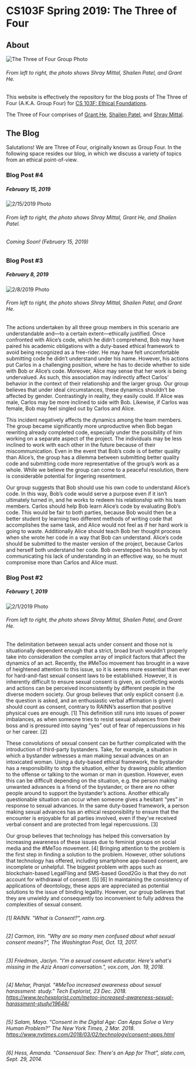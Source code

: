 # CS103F Spring 2019: The Three of Four


## About


![The Three of Four Group Photo](https://raw.githubusercontent.com/grant-he/CS103F/master/Images/GroupFourPhoto_Compressed.png)


###### *From left to right, the photo shows Shray Mittal, Shailen Patel, and Grant He.* 


This website is effectively the repository for the blog posts of The Three of Four (A.K.A. Group Four) for [CS 103F: Ethical Foundations](https://www.cs.utexas.edu/~ans/classes/cs103f/).

The Three of Four comprises of [Grant He](https://github.com/grant-he/), [Shailen Patel](https://github.com/shailenpatel1/), and [Shray Mittal](https://github.com/shraymittal/).


## The Blog

Salutations! We are Three of Four, originally known as Group Four. In the following space resides our blog, in which we discuss a variety of topics from an ethical point-of-view.

### Blog Post #4

##### February 15, 2019

![2/15/2019 Photo](https://raw.githubusercontent.com/grant-he/CS103F/master/Images/Blog_Post_4_Compressed.png)

###### *From left to right, the photo shows Shray Mittal, Grant He, and Shailen Patel.* 

###### Coming Soon! (February 15, 2019)

### Blog Post #3

##### February 8, 2019

![2/8/2019 Photo](https://raw.githubusercontent.com/grant-he/CS103F/master/Images/Blog_Post_3_Compressed.png)

###### *From left to right, the photo shows Shray Mittal, Shailen Patel, and Grant He.* 

The actions undertaken by all three group members in this scenario are understandable and—to a certain extent—ethically justified. Once confronted with Alice’s code, which he didn’t comprehend, Bob may have paired his academic obligations with a duty-based ethical framework to avoid being recognized as a free-rider. He may have felt uncomfortable submitting code he didn’t understand under his name. However, his actions put Carlos in a challenging position, where he has to decide whether to side with Bob or Alice’s code. Moreover, Alice may sense that her work is being undervalued. As such, this association may indirectly affect Carlos’ behavior in the context of their relationship and the larger group. Our group believes that under ideal circumstances, these dynamics shouldn’t be affected by gender. Contrastingly in reality, they easily could. If Alice was male, Carlos may be more inclined to side with Bob. Likewise, if Carlos was female, Bob may feel singled out by Carlos and Alice.

This incident negatively affects the dynamics among the team members. The group became significantly more unproductive when Bob began rewriting already completed code, especially under the possibility of him working on a separate aspect of the project. The individuals may be less inclined to work with each other in the future because of their miscommunication. Even in the event that Bob’s code is of better quality than Alice’s, the group has a dilemma between submitting better quality code and submitting code more representative of the group’s work as a whole. While we believe the group can come to a peaceful resolution, there is considerable potential for lingering resentment.

Our group suggests that Bob should use his own code to understand Alice’s code. In this way, Bob’s code would serve a purpose even if it isn’t ultimately turned in, and he works to redeem his relationship with his team members. Carlos should help Bob learn Alice’s code by evaluating Bob’s code. This would be fair to both parties, because Bob would then be a better student by learning two different methods of writing code that accomplishes the same task, and Alice would not feel as if her hard work is going to waste. Additionally Alice should teach Bob her thought process when she wrote her code in a way that Bob can understand. Alice’s code should be submitted to the master version of the project, because Carlos and herself both understand her code. Bob overstepped his bounds by not communicating his lack of understanding in an effective way, so he must compromise more than Carlos and Alice must.

### Blog Post #2

##### February 1, 2019

![2/1/2019 Photo](https://raw.githubusercontent.com/grant-he/CS103F/master/Images/GroupFourPhoto_Compressed.png)

###### *From left to right, the photo shows Shray Mittal, Shailen Patel, and Grant He.* 

The delimitation between sexual acts under consent and those not is situationally dependent enough that a strict, broad brush wouldn’t properly take into consideration the complex array of implicit factors that affect the dynamics of an act. Recently, the #MeToo movement has brought in a wave of heightened attention to this issue, so it is seems more essential than ever for hard-and-fast sexual consent laws to be established. However, it is inherently difficult to ensure sexual consent is given, as conflicting words and actions can be perceived inconsistently by different people in the diverse modern society. Our group believes that only explicit consent (i.e. the question is asked, and an enthusiastic verbal affirmation is given) should count as consent, contrary to RAINN’s assertion that positive physical cues are enough. [1] This definition still runs into issues of power imbalances, as when someone tries to resist sexual advances from their boss and is pressured into saying “yes” out of fear of repercussions in his or her career. [2]

These convolutions of sexual consent can be further complicated with the introduction of third-party bystanders. Take, for example, a situation in which a bystander witnesses a man making sexual advances on an intoxicated woman. Using a duty-based ethical framework, the bystander has a responsibility to stop the situation, either by drawing public attention to the offense or talking to the woman or man in question. However, even this can be difficult depending on the situation, e.g. the person making unwanted advances is a friend of the bystander, or there are no other people around to support the bystander’s actions. Another ethically questionable situation can occur when someone gives a hesitant “yes” in response to sexual advances. In the same duty-based framework, a person making sexual advances has an ethical responsibility to ensure that the encounter is enjoyable for all parties involved, even if they’ve received verbal consent and are protected from legal repercussions. [3]

Our group believes that technology has helped this conversation by increasing awareness of these issues due to feminist groups on social media and the #MeToo movement. [4] Bringing attention to the problem is the first step in finding a solution to the problem. However, other solutions that technology has offered, including smartphone app-based consent, are incomplete or unhelpful. The biggest problem with apps such as blockchain-based LegalFling and SMS-based Good2Go is that they do not account for withdrawal of consent. [5] [6] In maintaining the consistency of applications of deontology, these apps are appreciated as potential solutions to the issue of binding legality. However, our group believes that they are unwieldy and consequently too inconvenient to fully address the complexities of sexual consent.

###### [1]  RAINN. "What is Consent?", rainn.org.

###### [2]  Carmon, Irin. "Why are so many men confused about what sexual consent means?", The Washington Post, Oct. 13, 2017.

###### [3]  Friedman, Jaclyn. "I'm a sexual consent educator. Here's what's missing in the Aziz Ansari conversation.", vox.com, Jan. 19, 2018.

###### [4]  Mehar, Pranjal. “#MeToo increased awareness about sexual harassment: study.” Tech Explorist, 23 Dec. 2018. https://www.techexplorist.com/metoo-increased-awareness-sexual-harassment-study/19648/

###### [5]  Salam, Maya. “Consent in the Digital Age: Can Apps Solve a Very Human Problem?” The New York Times, 2 Mar. 2018. https://www.nytimes.com/2018/03/02/technology/consent-apps.html

###### [6]  Hess, Amanda. "Consensual Sex: There's an App for That", slate.com, Sept. 29, 2014.

